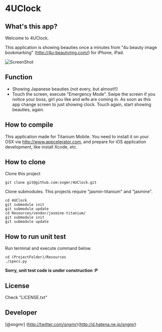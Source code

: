 4UClock
=======

What's this app?
----------------
Welcome to 4UClock.

This application is showing beauties once a minutes from "4u beauty image bookmarking" (<http://4u-beautyimg.com/>) for iPhone, iPad.

![ScreenShot](https://github.com/sngmr/4UClock/raw/master/_assets/github_images/screenshot.png)

Function
---------------------
+ Showing Japanese beauties (not every, but almost!!) 
+ Touch the screen, execute "Emergency Mode". Swipe the screen if you notice your boss, girl you like and wife are coming in. As soon as this app change screen to just showing clock. Touch again, start showing beauties, again.

How to compile
--------------
This application made for Titanium Mobile. You need to install it on your OSX via http://www.appcelerator.com, and prepare for iOS application development, like install Xcode, etc.

How to clone
------------
Clone this project

    git clone git@github.com:sngmr/4UClock.git

Clone submodules. This projects require "jasmin-titanium" and "jasmine".

    cd 4UClock
    git submodule init
    git submodule update
    cd Resources/vendor/jasmine-titanium/
    git submodule init
    git submodule update
    
How to run unit test
--------------------
Run terminal and execute command below.

    cd (ProjectFolder)/Resources
    ./specs.py
    
**Sorry, unit test code is under construction :P**

License
-------
Check "LICENSE.txt"

Developer
---------
[@sngmr] (http://twitter.com/sngmr)(<http://d.hatena.ne.jp/sngmr>)